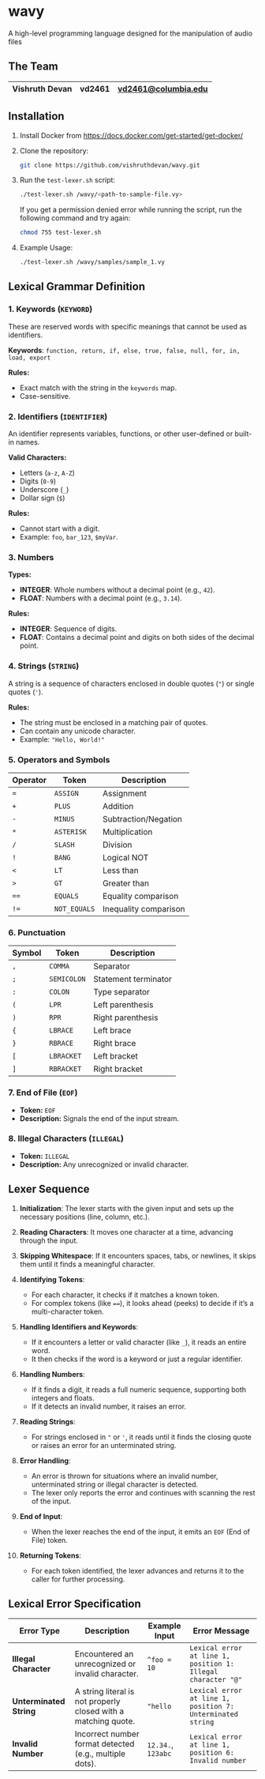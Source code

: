 # wavy

A high-level programming language designed for the manipulation of audio files

## The Team

| Vishruth Devan | vd2461 | <vd2461@columbia.edu> |
| -------------- | ------ | --------------------- |

## Installation

1. Install Docker from <https://docs.docker.com/get-started/get-docker/>
2. Clone the repository:  

    ```bash
    git clone https://github.com/vishruthdevan/wavy.git
    ```

3. Run the `test-lexer.sh` script:  

    ```bash
    ./test-lexer.sh /wavy/<path-to-sample-file.vy>
    ```

    If you get a permission denied error while running the script, run the following command and try again:

   ```bash
   chmod 755 test-lexer.sh
   ```

4. Example Usage:

    ```bash
    ./test-lexer.sh /wavy/samples/sample_1.vy
    ```

## Lexical Grammar Definition

### 1. Keywords (`KEYWORD`)

These are reserved words with specific meanings that cannot be used as identifiers.

**Keywords**: `function, return, if, else, true, false, null, for, in, load, export`

**Rules:**

- Exact match with the string in the `keywords` map.
- Case-sensitive.

### 2. Identifiers (`IDENTIFIER`)

An identifier represents variables, functions, or other user-defined or built-in names.

**Valid Characters:**

- Letters (`a-z`, `A-Z`)
- Digits (`0-9`)
- Underscore (`_`)
- Dollar sign (`$`)

**Rules:**

- Cannot start with a digit.
- Example: `foo`, `bar_123`, `$myVar`.

### 3. Numbers

**Types:**

- **INTEGER**: Whole numbers without a decimal point (e.g., `42`).
- **FLOAT**: Numbers with a decimal point (e.g., `3.14`).

**Rules:**

- **INTEGER**: Sequence of digits.
- **FLOAT**: Contains a decimal point and digits on both sides of the decimal point.

### 4. Strings (`STRING`)

A string is a sequence of characters enclosed in double quotes (`"`) or single quotes (`'`).

**Rules:**

- The string must be enclosed in a matching pair of quotes.
- Can contain any unicode character.
- Example: `"Hello, World!"`

### 5. Operators and Symbols

| **Operator** | **Token**    | **Description**       |
| ------------ | ------------ | --------------------- |
| `=`          | `ASSIGN`     | Assignment            |
| `+`          | `PLUS`       | Addition              |
| `-`          | `MINUS`      | Subtraction/Negation  |
| `*`          | `ASTERISK`   | Multiplication        |
| `/`          | `SLASH`      | Division              |
| `!`          | `BANG`       | Logical NOT           |
| `<`          | `LT`         | Less than             |
| `>`          | `GT`         | Greater than          |
| `==`         | `EQUALS`     | Equality comparison   |
| `!=`         | `NOT_EQUALS` | Inequality comparison |

### 6. Punctuation

| **Symbol** | **Token**   | **Description**      |
| ---------- | ----------- | -------------------- |
| `,`        | `COMMA`     | Separator            |
| `;`        | `SEMICOLON` | Statement terminator |
| `:`        | `COLON`     | Type separator       |
| `(`        | `LPR`       | Left parenthesis     |
| `)`        | `RPR`       | Right parenthesis    |
| `{`        | `LBRACE`    | Left brace           |
| `}`        | `RBRACE`    | Right brace          |
| `[`        | `LBRACKET`  | Left bracket         |
| `]`        | `RBRACKET`  | Right bracket        |

### 7. End of File (`EOF`)

- **Token:** `EOF`  
- **Description:** Signals the end of the input stream.

### 8. Illegal Characters (`ILLEGAL`)

- **Token:** `ILLEGAL`  
- **Description:** Any unrecognized or invalid character.

## Lexer Sequence

1. **Initialization**: The lexer starts with the given input and sets up the necessary positions (line, column, etc.).

2. **Reading Characters**: It moves one character at a time, advancing through the input.

3. **Skipping Whitespace**: If it encounters spaces, tabs, or newlines, it skips them until it finds a meaningful character.

4. **Identifying Tokens**:  

   - For each character, it checks if it matches a known token.
   - For complex tokens (like `==`), it looks ahead (peeks) to decide if it’s a multi-character token.

5. **Handling Identifiers and Keywords**:  

   - If it encounters a letter or valid character (like `_`), it reads an entire word.
   - It then checks if the word is a keyword or just a regular identifier.

6. **Handling Numbers**:  

   - If it finds a digit, it reads a full numeric sequence, supporting both integers and floats.
   - If it detects an invalid number, it raises an error.

7. **Reading Strings**:  

   - For strings enclosed in `"` or `'`, it reads until it finds the closing quote or raises an error for an unterminated string.

8. **Error Handling**:  

   - An error is thrown for situations where an invalid number, unterminated string or illegal character is detected.
   - The lexer only reports the error and continues with scanning the rest of the input.

9. **End of Input**:  

   - When the lexer reaches the end of the input, it emits an `EOF` (End of File) token.

10. **Returning Tokens**:  

    - For each token identified, the lexer advances and returns it to the caller for further processing.

## Lexical Error Specification

| **Error Type**          | **Description**                                                | **Example Input**  | **Error Message**                                            |
| ----------------------- | -------------------------------------------------------------- | ------------------ | ------------------------------------------------------------ |
| **Illegal Character**   | Encountered an unrecognized or invalid character.              | `^foo = 10`        | `Lexical error at line 1, position 1: Illegal character "@"` |
| **Unterminated String** | A string literal is not properly closed with a matching quote. | `"hello`           | `Lexical error at line 1, position 7: Unterminated string`   |
| **Invalid Number**      | Incorrect number format detected (e.g., multiple dots).        | `12.34.`, `123abc` | `Lexical error at line 1, position 6: Invalid number`        |
